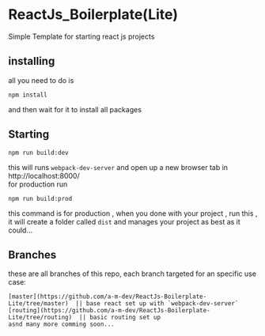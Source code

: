 # ReactJs_Boilerplate(Lite)
Simple Template for starting react js projects

## installing
all you need to do is
```
npm install
```
and then wait for it to install all packages

## Starting 
```
npm run build:dev
```
this will runs `webpack-dev-server` and open up a new browser tab in http://localhost:8000/<br>
for production run 
```
npm run build:prod
```
this command is for production , when you done with your project , run this , it will create a folder called `dist` and manages your project as best as it could...




## Branches 
these are all branches of this repo, each branch targeted for an specific use case: 

```
[master](https://github.com/a-m-dev/ReactJs-Boilerplate-Lite/tree/master)  || base react set up with `webpack-dev-server`
[routing](https://github.com/a-m-dev/ReactJs-Boilerplate-Lite/tree/routing)  || basic routing set up
asnd many more comming soon...
```
